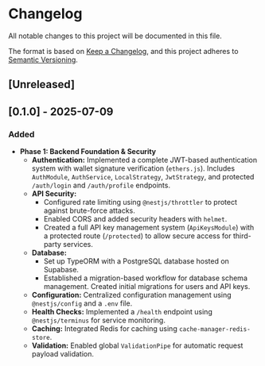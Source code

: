 # Changelog

All notable changes to this project will be documented in this file.

The format is based on [Keep a Changelog](https://keepachangelog.com/en/1.0.0/),
and this project adheres to [Semantic Versioning](https://semver.org/spec/v2.0.0.html).

## [Unreleased]

## [0.1.0] - 2025-07-09

### Added

-   **Phase 1: Backend Foundation & Security**
    -   **Authentication:** Implemented a complete JWT-based authentication system with wallet signature verification (`ethers.js`). Includes `AuthModule`, `AuthService`, `LocalStrategy`, `JwtStrategy`, and protected `/auth/login` and `/auth/profile` endpoints.
    -   **API Security:**
        -   Configured rate limiting using `@nestjs/throttler` to protect against brute-force attacks.
        -   Enabled CORS and added security headers with `helmet`.
        -   Created a full API key management system (`ApiKeysModule`) with a protected route (`/protected`) to allow secure access for third-party services.
    -   **Database:**
        -   Set up TypeORM with a PostgreSQL database hosted on Supabase.
        -   Established a migration-based workflow for database schema management. Created initial migrations for users and API keys.
    -   **Configuration:** Centralized configuration management using `@nestjs/config` and a `.env` file.
    -   **Health Checks:** Implemented a `/health` endpoint using `@nestjs/terminus` for service monitoring.
    -   **Caching:** Integrated Redis for caching using `cache-manager-redis-store`.
    -   **Validation:** Enabled global `ValidationPipe` for automatic request payload validation.

